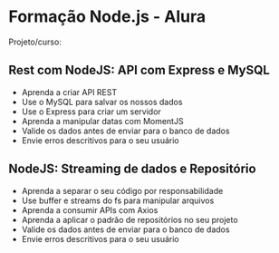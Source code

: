 # Formação Node.js - Alura

Projeto/curso:  

## Rest com NodeJS: API com Express e MySQL 
- Aprenda a criar API REST
- Use o MySQL para salvar os nossos dados
- Use o Express para criar um servidor
- Aprenda a manipular datas com MomentJS
- Valide os dados antes de enviar para o banco de dados
- Envie erros descritivos para o seu usuário

## NodeJS: Streaming de dados e Repositório 
- Aprenda a separar o seu código por responsabilidade
- Use buffer e streams do fs para manipular arquivos
- Aprenda a consumir APIs com Axios
- Aprenda a aplicar o padrão de repositórios no seu projeto
- Valide os dados antes de enviar para o banco de dados
- Envie erros descritivos para o seu usuário
